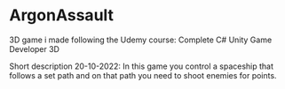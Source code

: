 # ArgonAssault
3D game i made following the Udemy course:  Complete C# Unity Game Developer 3D

Short description 20-10-2022: 
In this game you control a spaceship that follows a set path and on that path you need to shoot enemies for points.
